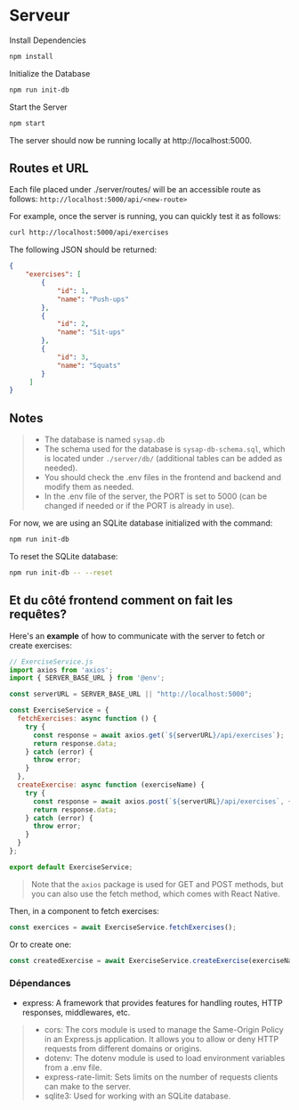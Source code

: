 # Serveur
Install Dependencies
```sh
npm install
```

Initialize the Database
```sh
npm run init-db
```

Start the Server
```sh
npm start
```
The server should now be running locally at http://localhost:5000.

## Routes et URL
Each file placed under ./server/routes/ will be an accessible route as follows:
`http://localhost:5000/api/<new-route>`

For example, once the server is running, you can quickly test it as follows:
```sh
curl http://localhost:5000/api/exercises
```

The following JSON should be returned:
```json
{
    "exercises": [
        {
            "id": 1,
            "name": "Push-ups"
        },
        {
            "id": 2,
            "name": "Sit-ups"
        },
        {
            "id": 3,
            "name": "Squats"
        }
     ]
}    
```

## Notes
> * The database is named `sysap.db`
> * The schema used for the database is `sysap-db-schema.sql`, which is located under `./server/db/` (additional tables can be added as needed).
> * You should check the .env files in the frontend and backend and modify them as needed.
> * In the .env file of the server, the PORT is set to 5000 (can be changed if needed or if the PORT is already in use).


For now, we are using an SQLite database initialized with the command:
```sh
npm run init-db
```

To reset the SQLite database:
```sh
npm run init-db -- --reset
```

## Et du côté frontend comment on fait les requêtes?
Here's an **example** of how to communicate with the server to fetch or create exercises:

```js
// ExerciseService.js
import axios from 'axios';
import { SERVER_BASE_URL } from '@env';

const serverURL = SERVER_BASE_URL || "http://localhost:5000";

const ExerciseService = {
  fetchExercises: async function () {
    try {
      const response = await axios.get(`${serverURL}/api/exercises`);
      return response.data;
    } catch (error) {
      throw error;
    }
  },
  createExercise: async function (exerciseName) {
    try {
      const response = await axios.post(`${serverURL}/api/exercises`, { name: exerciseName });
      return response.data; 
    } catch (error) {
      throw error;
    }
  }
};

export default ExerciseService;
```
> Note that the `axios` package is used for GET and POST methods, but you can also use the fetch method, which comes with React Native.

Then, in a component to fetch exercises:
```jsx
const exercices = await ExerciseService.fetchExercises();
```

Or to create one:
```jsx
const createdExercise = await ExerciseService.createExercise(exerciseName);
```

### Dépendances
* express: A framework that provides features for handling routes, HTTP responses, middlewares, etc.
>* cors: The cors module is used to manage the Same-Origin Policy in an Express.js application. It allows you to allow or deny HTTP requests from different domains or origins.
>* dotenv: The dotenv module is used to load environment variables from a .env file.
>* express-rate-limit: Sets limits on the number of requests clients can make to the server.
>* sqlite3: Used for working with an SQLite database.